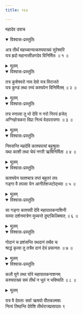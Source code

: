 ```yaml
---
title: १६४

---
```

महादेव उवाच  

<details open><summary>विश्वास-प्रस्तुतिः</summary>

अत्र तीर्थं महच्चान्यत्कश्यपाख्यं सुरेश्वरि  
यत्र ह्रदो महानासीन्नगदेव विनिर्मितः ॥ १ ॥
</details>

<details><summary>मूलम्</summary>

अत्र तीर्थं महच्चान्यत्कश्यपाख्यं सुरेश्वरि  
यत्र ह्रदो महानासीन्नगदेव विनिर्मितः ॥ १ ॥
</details>



<details open><summary>विश्वास-प्रस्तुतिः</summary>

तत्र कुशेश्वरो नाम देवो यत्र विराजते  
यत्र कुण्डं तथा रम्यं कश्यपेन विनिर्मितम् ॥ २ ॥
</details>

<details><summary>मूलम्</summary>

तत्र कुशेश्वरो नाम देवो यत्र विराजते  
यत्र कुण्डं तथा रम्यं कश्यपेन विनिर्मितम् ॥ २ ॥
</details>



<details open><summary>विश्वास-प्रस्तुतिः</summary>

तत्र स्नात्वा तु भो देवि न नरो निरयं व्रजेत्  
अग्निहोत्रकरा विप्रा नित्यं वेदपरायणाः ॥ ३ ॥
</details>

<details><summary>मूलम्</summary>

तत्र स्नात्वा तु भो देवि न नरो निरयं व्रजेत्  
अग्निहोत्रकरा विप्रा नित्यं वेदपरायणाः ॥ ३ ॥
</details>



<details open><summary>विश्वास-प्रस्तुतिः</summary>

निवसन्ति महदेवि काश्यपायां बहुश्रुताः  
यथा काशी तथा चेयं नगरी ऋषिनिर्मिता ॥ ४ ॥
</details>

<details><summary>मूलम्</summary>

निवसन्ति महदेवि काश्यपायां बहुश्रुताः  
यथा काशी तथा चेयं नगरी ऋषिनिर्मिता ॥ ४ ॥
</details>



<details open><summary>विश्वास-प्रस्तुतिः</summary>

काश्यपेन यतश्चात्र तप्तं बहुतरं तपः  
गङ्गा वै तपसा येन आनीतेशजटोद्भवा ॥ ५ ॥
</details>

<details><summary>मूलम्</summary>

काश्यपेन यतश्चात्र तप्तं बहुतरं तपः  
गङ्गा वै तपसा येन आनीतेशजटोद्भवा ॥ ५ ॥
</details>



<details open><summary>विश्वास-प्रस्तुतिः</summary>

सा गङ्गा काश्यपी देवि महापातकनाशिनी  
यस्या दर्शनमात्रेण मुच्यन्ते दुष्टकिल्बिषात् ॥ ६ ॥
</details>

<details><summary>मूलम्</summary>

सा गङ्गा काश्यपी देवि महापातकनाशिनी  
यस्या दर्शनमात्रेण मुच्यन्ते दुष्टकिल्बिषात् ॥ ६ ॥
</details>



<details open><summary>विश्वास-प्रस्तुतिः</summary>

गोदानं च प्रशंसन्ति रथदानं तथैव च  
श्राद्धं कृत्वा तु तत्रैव दानं देयं प्रयत्नतः ॥ ७ ॥
</details>

<details><summary>मूलम्</summary>

गोदानं च प्रशंसन्ति रथदानं तथैव च  
श्राद्धं कृत्वा तु तत्रैव दानं देयं प्रयत्नतः ॥ ७ ॥
</details>



<details open><summary>विश्वास-प्रस्तुतिः</summary>

कलौ युगे तथा घोरे महापातकनाशनम्  
कश्यपाख्यं समं तीर्थं न भूतं न भविष्यति ॥ ८ ॥
</details>

<details><summary>मूलम्</summary>

कलौ युगे तथा घोरे महापातकनाशनम्  
कश्यपाख्यं समं तीर्थं न भूतं न भविष्यति ॥ ८ ॥
</details>


यत्र वै देवताः सर्वा ऋषयो वीतकल्मषाः  
नित्यं तिष्ठन्ति देवेशि तीर्थराजप्रसादतः ९